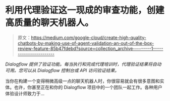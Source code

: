 # 利用代理验证这一现成的审查功能，创建高质量的聊天机器人。

> 原文：<https://medium.com/google-cloud/create-high-quality-chatbots-by-making-use-of-agent-validation-an-out-of-the-box-review-feature-85b47fdebd?source=collection_archive---------1----------------------->

*Dialogflow 提供了验证功能。每当执行和完成代理培训时，代理验证结果将自动可用。您可以从 Dialogflow 控制台或 API 访问验证结果。*

当你在构建一个变得稍微高级一点的聊天机器人时，你很容易就会有很多意图和实体。也许，你甚至正在和你的 Dialogflow 项目中的一个团队一起工作。各种用户体验设计师致力于…